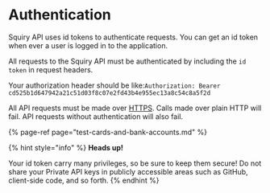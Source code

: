 # Authentication

Squiry API uses id tokens to authenticate requests. You can get an id token when ever a user is logged in to the application.

All requests to the Squiry API must be authenticated by including the `id token` in request headers.

Your authorization header should be like:`Authorization: Bearer cd525b1d647942a21c51d03f8c07e2fd43b4e955ec13a8c54c8a5f2d`

All API requests must be made over [HTTPS](http://en.wikipedia.org/wiki/HTTP_Secure). Calls made over plain HTTP will fail. API requests without authentication will also fail.

{% page-ref page="test-cards-and-bank-accounts.md" %}

{% hint style="info" %}
**Heads up!**

Your id token carry many privileges, so be sure to keep them secure! Do not share your Private API keys in publicly accessible areas such as GitHub, client-side code, and so forth.
{% endhint %}
